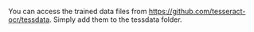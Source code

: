 You can access the trained data files from https://github.com/tesseract-ocr/tessdata. 
Simply add them to the tessdata folder.
